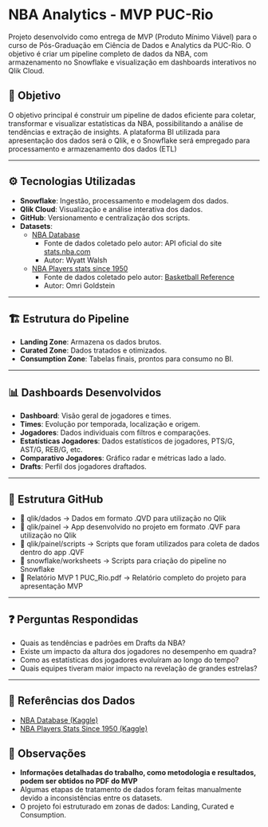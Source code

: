 # NBA Analytics - MVP PUC-Rio

Projeto desenvolvido como entrega de MVP (Produto Mínimo Viável) para o curso de Pós-Graduação em Ciência de Dados e Analytics da PUC-Rio. O objetivo é criar um pipeline completo de dados da NBA, com armazenamento no Snowflake e visualização em dashboards interativos no Qlik Cloud.

## 🎯 Objetivo

O objetivo principal é construir um pipeline de dados eficiente para coletar, transformar e visualizar estatísticas da NBA, possibilitando a análise de tendências e extração de insights. A plataforma BI utilizada para apresentação dos dados será o Qlik, e o Snowflake será empregado para processamento e armazenamento dos dados (ETL)

---

## ⚙️ Tecnologias Utilizadas

- **Snowflake**: Ingestão, processamento e modelagem dos dados.
- **Qlik Cloud**: Visualização e análise interativa dos dados.
- **GitHub**: Versionamento e centralização dos scripts.
- **Datasets**:
  - [NBA Database](https://www.kaggle.com/datasets/wyattowalsh/basketball)
    - Fonte de dados coletado pelo autor: API oficial do site [stats.nba.com](https://stats.nba.com)  
    - Autor: Wyatt Walsh
  - [NBA Players stats since 1950 ](https://www.kaggle.com/datasets/drgilermo/nba-players-stats)
    - Fonte de dados coletado pelo autor: [Basketball Reference](https://www.basketball-reference.com)   
    - Autor: Omri Goldstein

---

## 🏗️ Estrutura do Pipeline

- **Landing Zone**: Armazena os dados brutos.
- **Curated Zone**: Dados tratados e otimizados.
- **Consumption Zone**: Tabelas finais, prontos para consumo no BI.

---

## 📊 Dashboards Desenvolvidos

- **Dashboard**: Visão geral de jogadores e times.
- **Times**: Evolução por temporada, localização e origem.
- **Jogadores**: Dados individuais com filtros e comparações.
- **Estatísticas Jogadores**: Dados estatísticos de jogadores, PTS/G, AST/G, REB/G, etc.
- **Comparativo Jogadores**: Gráfico radar e métricas lado a lado.
- **Drafts**: Perfil dos jogadores draftados.

---

## 📁 Estrutura GitHub

- 📁 qlik/dados                    → Dados em formato .QVD para utilização no Qlik
- 📁 qlik/painel                   → App desenvolvido no projeto em formato .QVF para utilização no Qlik
- 📁 qlik/painel/scripts           → Scripts que foram utilizados para coleta de dados dentro do app .QVF
- 📁 snowflake/worksheets          → Scripts para criação do pipeline no Snowflake
- 📄 Relatório MVP 1 PUC_Rio.pdf   → Relatório completo do projeto para apresentação MVP

---

## ❓ Perguntas Respondidas

- Quais as tendências e padrões em Drafts da NBA?
- Existe um impacto da altura dos jogadores no desempenho em quadra?
- Como as estatísticas dos jogadores evoluíram ao longo do tempo?
- Quais equipes tiveram maior impacto na revelação de grandes estrelas?

---

## 🔗 Referências dos Dados

- [NBA Database (Kaggle)](https://www.kaggle.com/datasets/wyattowalsh/basketball)
- [NBA Players Stats Since 1950 (Kaggle)](https://www.kaggle.com/datasets/drgilermo/nba-players-stats)

## 📌 Observações
- **Informações detalhadas do trabalho, como metodologia e resultados, podem ser obtidos no PDF do MVP**
- Algumas etapas de tratamento de dados foram feitas manualmente devido a inconsistências entre os datasets.
- O projeto foi estruturado em zonas de dados: Landing, Curated e Consumption.
